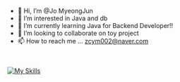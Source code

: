 - 👋 Hi, I’m @Jo MyeongJun
- 👀 I’m interested in Java and db
- 🌱 I’m currently learning Java for Backend Developer!!
- 💞️ I’m looking to collaborate on toy project
- 📫 How to reach me ... zcym002@naver.com
<br />

[![My Skills](https://skills.thijs.gg/icons?i=spring,nodejs,react,java,ts,js,postgres,mysql,html,css,aws,express,figma,linux,postman,styledcomponents&theme=light&perline=6)](https://skills.thijs.gg)

<!---
JMyeongJun/JMyeongJun is a ✨ special ✨ repository because its `README.md` (this file) appears on your GitHub profile.
You can click the Preview link to take a look at your changes.
--->
